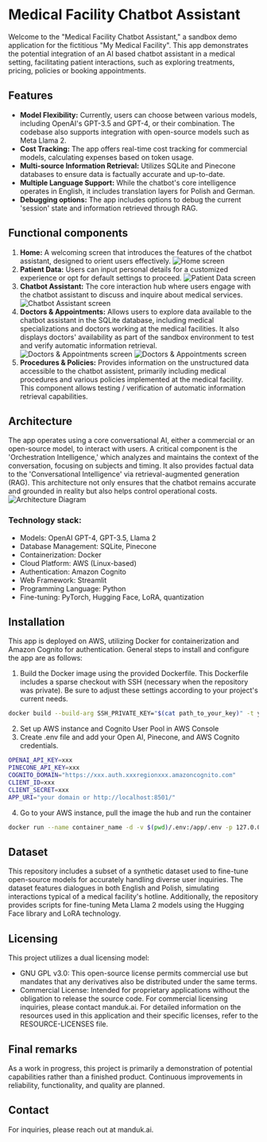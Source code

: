 # Medical Facility Chatbot Assistant

Welcome to the "Medical Facility Chatbot Assistant," a sandbox demo application for the fictitious "My Medical Facility". This app demonstrates the potential integration of an AI based chatbot assistant in a medical setting, facilitating patient interactions, such as exploring treatments, pricing, policies or booking appointments.

## Features
- **Model Flexibility:** Currently, users can choose between various models, including OpenAI's GPT-3.5 and GPT-4, or their combination. The codebase also supports integration with open-source models such as Meta Llama 2.
- **Cost Tracking:** The app offers real-time cost tracking for commercial models, calculating expenses based on token usage.
- **Multi-source Information Retrieval:** Utilizes SQLite and Pinecone databases to ensure data is factually accurate and up-to-date.
- **Multiple Language Support:** While the chatbot's core intelligence operates in English, it includes translation layers for Polish and German. 
- **Debugging options:** The app includes options to debug the current 'session' state and information retrieved through RAG. 

## Functional components
1. **Home:** A welcoming screen that introduces the features of the chatbot assistant, designed to orient users effectively.
![Home screen](other/home-screen.jpg)
2. **Patient Data:** Users can input personal details for a customized experience or opt for default settings to proceed.
![Patient Data screen](other/patient-data-screen.jpg)
3. **Chatbot Assistant:** The core interaction hub where users engage with the chatbot assistant to discuss and inquire about medical services.
![Chatbot Assistant screen](other/assistant-screen.jpg)
4. **Doctors & Appointments:** Allows users to explore data available to the chatbot assistant in the SQLite database, including medical specializations and doctors working at the medical facilities. It also displays doctors' availability as part of the sandbox environment to test and verify automatic information retrieval.
![Doctors & Appointments screen](other/doctors-screen-1.jpg)
![Doctors & Appointments screen](other/doctors-screen-2.jpg)
5. **Procedures & Policies:** Provides information on the unstructured data accessible to the chatbot assistent, primarily including medical procedures and various policies implemented at the medical facility. This component allows testing / verification of automatic information retrieval capabilities. 

## Architecture
The app operates using a core conversational AI, either a commercial or an open-source model, to interact with users. A critical component is the 'Orchestration Intelligence,' which analyzes and maintains the context of the conversation, focusing on subjects and timing. It also provides factual data to the 'Conversational Intelligence' via retrieval-augmented generation (RAG). This architecture not only ensures that the chatbot remains accurate and grounded in reality but also helps control operational costs.
![Architecture Diagram](other/architecture.jpg)

### Technology stack:
- Models: OpenAI GPT-4, GPT-3.5, Llama 2
- Database Management: SQLite, Pinecone
- Containerization: Docker
- Cloud Platform: AWS (Linux-based)
- Authentication: Amazon Cognito
- Web Framework: Streamlit
- Programming Language: Python
- Fine-tuning: PyTorch, Hugging Face, LoRA, quantization

## Installation
This app is deployed on AWS, utilizing Docker for containerization and Amazon Cognito for authentication. General steps to install and configure the app are as follows:
1. Build the Docker image using the provided Dockerfile. This Dockerfile includes a sparse checkout with SSH (necessary when the repository was private). Be sure to adjust these settings according to your project's current needs.
```bash
docker build --build-arg SSH_PRIVATE_KEY="$(cat path_to_your_key)" -t your_tags .
```
2. Set up AWS instance and Cognito User Pool in AWS Console
3. Create .env file and add your Open AI, Pinecone, and AWS Cognito credentials.
```bash
OPENAI_API_KEY=xxx
PINECONE_API_KEY=xxx
COGNITO_DOMAIN="https://xxx.auth.xxxregionxxx.amazoncognito.com"
CLIENT_ID=xxx
CLIENT_SECRET=xxx
APP_URI="your domain or http://localhost:8501/"
```
4. Go to your AWS instance, pull the image the hub and run the container

```bash
docker run --name container_name -d -v $(pwd)/.env:/app/.env -p 127.0.0.1:8501:8501 docker_account_name/repo_name:tag_name
```

## Dataset
This repository includes a subset of a synthetic dataset used to fine-tune open-source models for accurately handling diverse user inquiries. The dataset features dialogues in both English and Polish, simulating interactions typical of a medical facility's hotline. Additionally, the repository provides scripts for fine-tuning Meta Llama 2 models using the Hugging Face library and LoRA technology.

## Licensing
This project utilizes a dual licensing model:
- GNU GPL v3.0: This open-source license permits commercial use but mandates that any derivatives also be distributed under the same terms.
- Commercial License: Intended for proprietary applications without the obligation to release the source code. For commercial licensing inquiries, please contact manduk.ai.
For detailed information on the resources used in this application and their specific licenses, refer to the RESOURCE-LICENSES file.

## Final remarks
As a work in progress, this project is primarily a demonstration of potential capabilities rather than a finished product. Continuous improvements in reliability, functionality, and quality are planned.

## Contact
For inquiries, please reach out at manduk.ai.
